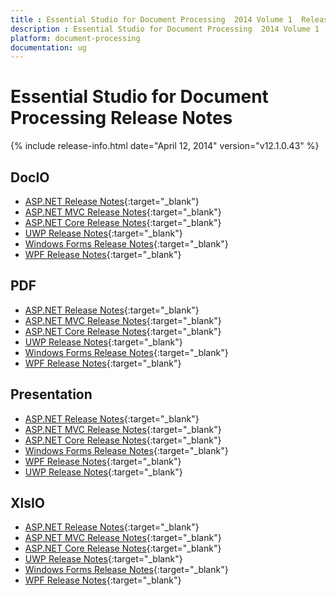 ```yaml
---
title : Essential Studio for Document Processing  2014 Volume 1  Release Notes  
description : Essential Studio for Document Processing  2014 Volume 1  Release Notes  
platform: document-processing
documentation: ug
---
```


# Essential Studio for Document Processing  Release Notes  

{% include release-info.html date="April 12, 2014"  version="v12.1.0.43" %} 

## DocIO

* [ASP.NET Release Notes](/aspnet/release-notes/v12.1.0.43#docio){:target="_blank"}
* [ASP.NET MVC Release Notes](/aspnetmvc/release-notes/v12.1.0.43#docio){:target="_blank"}
* [ASP.NET Core Release Notes](/aspnet-core/release-notes/v12.1.0.43#docio){:target="_blank"}
* [UWP Release Notes](/uwp/release-notes/v12.1.0.43#docio){:target="_blank"}
* [Windows Forms Release Notes](/windowsforms/release-notes/v12.1.0.43#docio){:target="_blank"}
* [WPF Release Notes](/wpf/release-notes/v12.1.0.43#docio){:target="_blank"}


## PDF

* [ASP.NET Release Notes](/aspnet/release-notes/v12.1.0.43#pdf){:target="_blank"}
* [ASP.NET MVC Release Notes](/aspnetmvc/release-notes/v12.1.0.43#pdf){:target="_blank"}
* [ASP.NET Core Release Notes](/aspnet-core/release-notes/v12.1.0.43#pdf){:target="_blank"}
* [UWP Release Notes](/uwp/release-notes/v12.1.0.43#pdf){:target="_blank"}
* [Windows Forms Release Notes](/windowsforms/release-notes/v12.1.0.43#pdf){:target="_blank"}
* [WPF Release Notes](/wpf/release-notes/v12.1.0.43#pdf){:target="_blank"}


## Presentation

* [ASP.NET Release Notes](/aspnet/release-notes/v12.1.0.43#presentation){:target="_blank"}
* [ASP.NET MVC Release Notes](/aspnetmvc/release-notes/v12.1.0.43#presentation){:target="_blank"}
* [ASP.NET Core Release Notes](/aspnet-core/release-notes/v12.1.0.43#presentation){:target="_blank"}
* [Windows Forms Release Notes](/windowsforms/release-notes/v12.1.0.43#presentation){:target="_blank"}
* [WPF Release Notes](/wpf/release-notes/v12.1.0.43#presentation){:target="_blank"}
* [UWP Release Notes](/uwp/release-notes/v12.1.0.43#presentation){:target="_blank"}


## XlsIO

* [ASP.NET Release Notes](/aspnet/release-notes/v12.1.0.43#xlsio){:target="_blank"}
* [ASP.NET MVC Release Notes](/aspnetmvc/release-notes/v12.1.0.43#xlsio){:target="_blank"}
* [ASP.NET Core Release Notes](/aspnet-core/release-notes/v12.1.0.43#xlsio){:target="_blank"}
* [UWP Release Notes](/uwp/release-notes/v12.1.0.43#xlsio){:target="_blank"}
* [Windows Forms Release Notes](/windowsforms/release-notes/v12.1.0.43#xlsio){:target="_blank"}
* [WPF Release Notes](/wpf/release-notes/v12.1.0.43#xlsio){:target="_blank"}